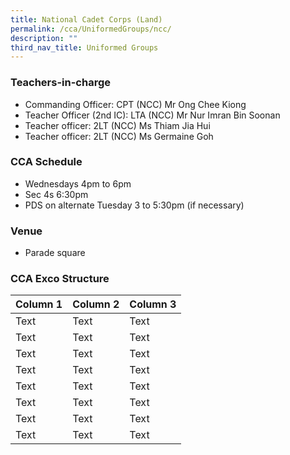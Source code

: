 ```yaml
---
title: National Cadet Corps (Land)
permalink: /cca/UniformedGroups/ncc/
description: ""
third_nav_title: Uniformed Groups
---
```

### Teachers-in-charge
* Commanding Officer: CPT (NCC) Mr Ong Chee Kiong
* Teacher Officer (2nd IC): LTA (NCC) Mr Nur Imran Bin Soonan
* Teacher officer: 2LT (NCC) Ms Thiam Jia Hui
* Teacher officer: 2LT (NCC) Ms Germaine Goh

### CCA Schedule
* Wednesdays 4pm to 6pm
* Sec 4s 6:30pm
* PDS on alternate Tuesday 3 to 5:30pm (if necessary)

### Venue
* Parade square

### CCA Exco Structure



| Column 1 | Column 2 | Column 3 |
| -------- | -------- | -------- |
| Text     | Text     | Text     |
| Text     | Text     | Text     |
| Text     | Text     | Text     |
| Text     | Text     | Text     |
| Text     | Text     | Text     |
| Text     | Text     | Text     |
| Text     | Text     | Text     |
| Text     | Text     | Text     |

